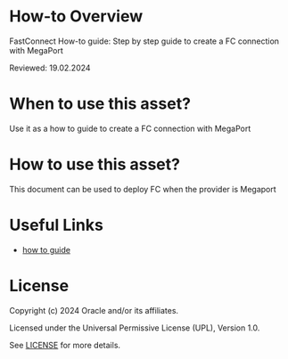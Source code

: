 # How-to Overview
 
FastConnect How-to guide: Step by step guide to create a FC connection with MegaPort

Reviewed: 19.02.2024
 
# When to use this asset?
 
Use it as a how to guide to create a FC connection with MegaPort

# How to use this asset?
 
This document can be used to deploy FC when the provider is Megaport
 
# Useful Links

- [how to guide ](files/Connectivity-fc(1).pdf)

# License

Copyright (c) 2024 Oracle and/or its affiliates.

Licensed under the Universal Permissive License (UPL), Version 1.0.

See [LICENSE](https://github.com/oracle-devrel/technology-engineering/blob/main/LICENSE) for more details.
